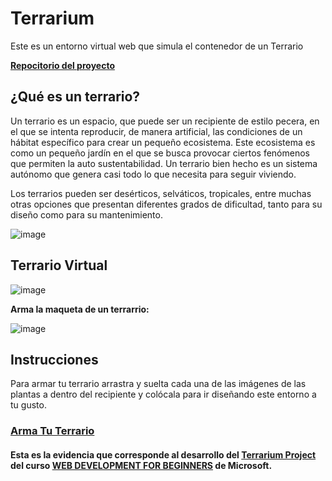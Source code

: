 # Terrarium
Este es un entorno virtual web que simula el contenedor de un Terrario

<strong><a href="https://github.com/Yoel-Gasca/Terrarium">Repocitorio del proyecto</a></strong>

## ¿Qué es un terrario?
Un terrario es un espacio, que puede ser un recipiente de estilo pecera, en el que se intenta reproducir, de manera artificial, las condiciones de un hábitat específico para crear un pequeño ecosistema. Este ecosistema es como un pequeño jardín en el que se busca provocar ciertos fenómenos que permiten la auto sustentabilidad. Un terrario bien hecho es un sistema autónomo que genera casi todo lo que necesita para seguir viviendo.

Los terrarios pueden ser desérticos, selváticos, tropicales, entre muchas otras opciones que presentan diferentes grados de dificultad, tanto para su diseño como para su mantenimiento. <br/>

![image](https://github.com/Yoel-Gasca/Terrarium/assets/83617933/c5e539de-89c7-4c54-ad70-8045568814b2)

## Terrario Virtual
![image](https://github.com/Yoel-Gasca/Terrarium/assets/83617933/0ae779c0-39e2-421a-acbf-903d5b18342a)

<strong>Arma la maqueta de un terrarrio:</strong> <br/>

![image](https://github.com/Yoel-Gasca/Terrarium/assets/83617933/440cec30-8533-438a-a703-34c5011926f1)

## Instrucciones
Para armar tu terrario arrastra y suelta cada una de las imágenes de las plantas a dentro del recipiente y colócala para ir diseñando este entorno a tu gusto.

<h3><a href="https://yoel-gasca.github.io/Terrarium/Index.html">Arma Tu Terrario</a></h3>

#### Esta es la evidencia que corresponde al desarrollo del <a href="https://github.com/microsoft/Web-Dev-For-Beginners/blob/main/3-terrarium/translations/README.es.md">Terrarium Project</a> del curso <a href="https://github.com/microsoft/Web-Dev-For-Beginners">WEB DEVELOPMENT FOR BEGINNERS</a> de Microsoft.